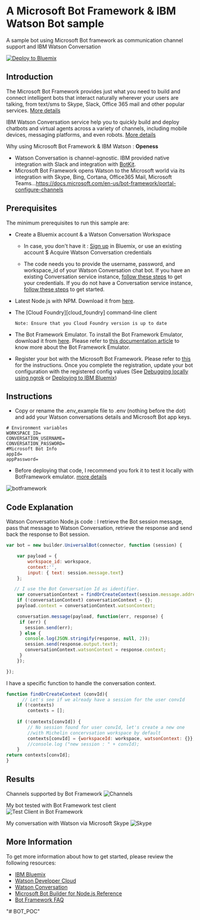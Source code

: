 # A Microsoft Bot Framework & IBM Watson Bot sample

A sample bot using Microsoft Bot framework as communication channel support and IBM Watson Conversation

[![Deploy to Bluemix](https://bluemix.net/deploy/button.png)](https://bluemix.net/deploy?repository=https://github.com/vperrinfr/Cortana-Watson)

## Introduction

The Microsoft Bot Framework provides just what you need to build and connect intelligent bots that interact naturally wherever your users are talking, from text/sms to Skype, Slack, Office 365 mail and other popular services. [More details](https://dev.botframework.com/)

IBM Watson Conversation service help you to quickly build and deploy chatbots and virtual agents across a variety of channels, including mobile devices, messaging platforms, and even robots. [More details](https://www.ibm.com/watson/services/conversation/)

Why using Microsoft Bot Framework & IBM Watson : **Openess**
- Watson Conversation is channel-agnostic. IBM provided native integration with Slack and integration with [BotKit](https://www.botkit.ai/).
- Microsoft Bot Framework opens Watson to the Microsoft world via its integration with Skype, Bing, Cortana, Office365 Mail, Microsoft Teams...https://docs.microsoft.com/en-us/bot-framework/portal-configure-channels

## Prerequisites

The minimum prerequisites to run this sample are:
* Create a Bluemix account & a Watson Conversation Workspace
    * In case, you don't have it : [Sign up](https://console.ng.bluemix.net/registration/?target=/catalog/%3fcategory=watson) in Bluemix, or use an existing account
$ Acquire Watson Conversation credentials

   * The code needs you to provide the username, password, and workspace_id of your Watson Conversation chat bot. If you have an existing Conversation service instance, [follow these steps](https://github.com/watson-developer-cloud/conversation-simple/blob/master/README.md#configuring-the-application-environmnet) to get your credentials. If you do not have a Conversation service instance, [follow these steps](https://github.com/watson-developer-cloud/conversation-simple/blob/master/README.md#before-you-begin) to get started.
    
* Latest Node.js with NPM. Download it from [here](https://nodejs.org/en/download/).
* The [Cloud Foundry][cloud_foundry] command-line client

      Note: Ensure that you Cloud Foundry version is up to date
* The Bot Framework Emulator. To install the Bot Framework Emulator, download it from [here](https://emulator.botframework.com/). Please refer to [this documentation article](https://github.com/microsoft/botframework-emulator/wiki/Getting-Started) to know more about the Bot Framework Emulator.
* Register your bot with the Microsoft Bot Framework. Please refer to [this](https://docs.microsoft.com/en-us/bot-framework/portal-register-bot) for the instructions. Once you complete the registration, update your bot configuration with the registered config values (See [Debugging locally using ngrok](https://docs.microsoft.com/en-us/bot-framework/debug-bots-emulator) or [Deploying to IBM Bluemix](https://console.bluemix.net/docs/runtimes/nodejs/getting-started.html#getting-started-with-node-js-on-bluemix))

## Instructions

* Copy or rename the .env_example file to .env (nothing before the dot) and add your Watson conversations details and Microsoft Bot app keys.

```
# Environment variables
WORKSPACE_ID=
CONVERSATION_USERNAME=
CONVERSATION_PASSWORD=
#Microsoft Bot Info
appId=
appPassword=
```

* Before deploying that code, I recommend you fork it to test it locally with BotFramework emulator. [more details](https://docs.microsoft.com/en-us/bot-framework/debug-bots-emulator)

![botframework](readme_images/framework.png)

## Code Explanation

Watson Conversation Node.js code :
I retrieve the Bot session message, pass that message to Watson Conversation, retrieve the response and send back the response to Bot session.

```Javascript
var bot = new builder.UniversalBot(connector, function (session) {

    var payload = {
        workspace_id: workspace,
        context:'',
        input: { text: session.message.text}
    };

   // I use the Bot Conversation Id as identifier.
    var conversationContext = findOrCreateContext(session.message.address.conversation.id);	
    if (!conversationContext) conversationContext = {};
    payload.context = conversationContext.watsonContext;

    conversation.message(payload, function(err, response) {
     if (err) {
       session.send(err);
     } else {
       console.log(JSON.stringify(response, null, 2));
       session.send(response.output.text);
       conversationContext.watsonContext = response.context;
     }
    });

});
```

I have a specific function to handle the conversation context.
```Javascript
function findOrCreateContext (convId){
      // Let's see if we already have a session for the user convId
    if (!contexts)
        contexts = [];
        
    if (!contexts[convId]) {
        // No session found for user convId, let's create a new one
        //with Michelin concervsation workspace by default
        contexts[convId] = {workspaceId: workspace, watsonContext: {}};
        //console.log ("new session : " + convId);
    }
return contexts[convId];
}
```

## Results

Channels supported by Bot Framework
![Channels](readme_images/channels.png)

My bot tested with Bot Framework test client
![Test Client in Bot Framework](readme_images/test.png)

My conversation with Watson via Microsoft Skype
![Skype](readme_images/skype.png)

## More Information

To get more information about how to get started, please review the following resources:
* [IBM Bluemix](https://www.ibm.com/cloud-computing/bluemix/)
* [Watson Developer Cloud](https://www.ibm.com/watson/developer/)
* [Watson Conversation](https://www.ibm.com/watson/services/conversation/)
* [Microsoft Bot Builder for Node.js Reference](https://docs.microsoft.com/en-us/bot-framework/nodejs/)
* [Bot Framework FAQ](https://docs.microsoft.com/en-us/bot-framework/resources-bot-framework-faq#i-have-a-communication-channel-id-like-to-be-configurable-with-bot-framework-can-i-work-with-microsoft-to-do-that)

"# BOT_POC" 
